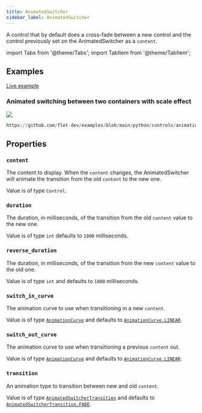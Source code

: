 ```yaml
---
title: AnimatedSwitcher
sidebar_label: AnimatedSwitcher
---
```


A control that by default does a cross-fade between a new control and the control previously set on the AnimatedSwitcher as a `content`.

import Tabs from '@theme/Tabs';
import TabItem from '@theme/TabItem';

## Examples

[Live example](https://flet-controls-gallery.fly.dev/animations/animated_switcher)

### Animated switching between two containers with scale effect

<img src="/img/docs/controls/animated-switcher/animated-switcher.gif" className="screenshot-20" />


```python reference
https://github.com/flet-dev/examples/blob/main/python/controls/animations/animated-switcher/animated-switcher.py
```


## Properties

### `content`

The content to display. When the `content` changes, the AnimatedSwitcher will animate the transition from the
old `content` to the new one.

Value is of type `Control`.

### `duration`

The duration, in milliseconds, of the transition from the old `content` value to the new one.

Value is of type `int` defaults to `1000` milliseconds.

### `reverse_duration`

The duration, in milliseconds, of the transition from the new `content` value to the old one.

Value is of type `int` and defaults to `1000` milliseconds.

### `switch_in_curve`

The animation curve to use when transitioning in a new `content`.

Value is of type [`AnimationCurve`](/docs/reference/types/animationcurve) and defaults
to [`AnimationCurve.LINEAR`](/docs/reference/types/animationcurve).

### `switch_out_curve`

The animation curve to use when transitioning a previous `content` out.

Value is of type [`AnimationCurve`](/docs/reference/types/animationcurve) and defaults
to [`AnimationCurve.LINEAR`](/docs/reference/types/animationcurve).

### `transition`

An animation type to transition between new and old `content`.

Value is of type [`AnimatedSwitcherTransition`](/docs/reference/types/animatedswitchertransition) and defaults
to [`AnimatedSwitcherTransition.FADE`](/docs/reference/types/animatedswitchertransition).   

